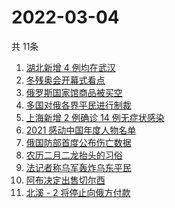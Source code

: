 # 2022-03-04
  共 11条

  <!-- BEGIN -->
  <!-- 最后更新时间:Fri Mar 04 2022 13:16:59 GMT+0000 (Coordinated Universal Time) -->
  1. [湖北新增 4 例均在武汉](https://www.zhihu.com/search?q=湖北疫情)
1. [冬残奥会开幕式看点](https://www.zhihu.com/search?q=冬残奥会开幕式)
1. [俄罗斯国家馆商品被买空](https://www.zhihu.com/search?q=俄罗斯国家馆商品卖空)
1. [多国对俄各界平民进行制裁](https://www.zhihu.com/search?q=各界制裁俄罗斯)
1. [上海新增 2 例确诊 14 例无症状感染](https://www.zhihu.com/search?q=上海疫情)
1. [2021 感动中国年度人物名单](https://www.zhihu.com/search?q=感动中国年度人物)
1. [俄国防部首度公布伤亡数据](https://www.zhihu.com/search?q=俄乌冲突伤亡数据)
1. [农历二月二龙抬头的习俗](https://www.zhihu.com/search?q=龙抬头)
1. [法记者称乌军轰炸乌东平民](https://www.zhihu.com/search?q=法记者称乌军轰炸乌东平民)
1. [阿布决定出售切尔西](https://www.zhihu.com/search?q=切尔西)
1. [北溪 - 2 将停止向俄方付款](https://www.zhihu.com/search?q=北溪-2)
  <!-- END -->
  